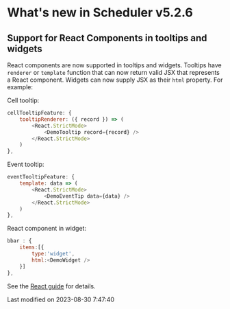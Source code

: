 # What's new in Scheduler v5.2.6

## Support for React Components in tooltips and widgets

React components are now supported in tooltips and widgets. Tooltips have `renderer` or `template` function that
can now return valid JSX that represents a React component. Widgets can now supply JSX as their `html` property. For example:

Cell tooltip:

```javascript
cellTooltipFeature: {
    tooltipRenderer: ({ record }) => (
        <React.StrictMode>
            <DemoTooltip record={record} />
        </React.StrictMode>
    )
},
```

Event tooltip:

```javascript
eventTooltipFeature: {
    template: data => (
        <React.StrictMode>
            <DemoEventTip data={data} />
        </React.StrictMode>
    )
},
```

React component in widget:

```javascript
bbar : {
    items:[{
        type:'widget',
        html:<DemoWidget />
    }]
},
```

See the [React guide](#Scheduler/guides/integration/react/guide.md#using-react-components-in-tooltips-and-widgets) for details.

<p class="last-modified">Last modified on 2023-08-30 7:47:40</p>